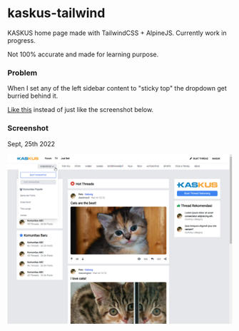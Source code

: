 # kaskus-tailwind

KASKUS home page made with TailwindCSS + AlpineJS. Currently work in progress.

Not 100% accurate and made for learning purpose.

### Problem

When I set any of the left sidebar content to "sticky top" the dropdown get burried behind it.

[Like this](https://github.com/prastya28/kaskus-tailwind/blob/main/public/assets/img/problem_01.png) instead of just like the screenshot below.

### Screenshot

Sept, 25th 2022

![Screenshot / Sept 25th 2022](https://github.com/prastya28/kaskus-tailwind/blob/main/public/assets/img/ss_05.png)
